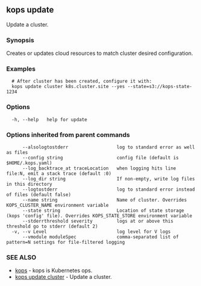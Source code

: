 
<!--- This file is automatically generated by make gen-cli-docs; changes should be made in the go CLI command code (under cmd/kops) -->

## kops update

Update a cluster.

### Synopsis

Creates or updates cloud resources to match cluster desired configuration.

### Examples

```
  # After cluster has been created, configure it with:
  kops update cluster k8s.cluster.site --yes --state=s3://kops-state-1234
```

### Options

```
  -h, --help   help for update
```

### Options inherited from parent commands

```
      --alsologtostderr                  log to standard error as well as files
      --config string                    config file (default is $HOME/.kops.yaml)
      --log_backtrace_at traceLocation   when logging hits line file:N, emit a stack trace (default :0)
      --log_dir string                   If non-empty, write log files in this directory
      --logtostderr                      log to standard error instead of files (default false)
      --name string                      Name of cluster. Overrides KOPS_CLUSTER_NAME environment variable
      --state string                     Location of state storage (kops 'config' file). Overrides KOPS_STATE_STORE environment variable
      --stderrthreshold severity         logs at or above this threshold go to stderr (default 2)
  -v, --v Level                          log level for V logs
      --vmodule moduleSpec               comma-separated list of pattern=N settings for file-filtered logging
```

### SEE ALSO

* [kops](kops.md)	 - kops is Kubernetes ops.
* [kops update cluster](kops_update_cluster.md)	 - Update a cluster.


